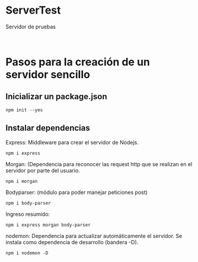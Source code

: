 # ServerTest
Servidor de pruebas

</br>

# Pasos para la creación de un servidor sencillo

## Inicializar un package.json

`npm init --yes`
 
## Instalar dependencias

Express: Middleware para crear el servidor de Nodejs.

`npm i express`

Morgan: (Dependencia para reconocer las request http que se realizan en el servidor por parte del usuario.

`npm i morgan`

Bodyparser: (módulo para poder manejar peticiones post)

`npm i body-parser`

Ingreso resumido:

`npm i express morgan body-parser`

nodemon: Dependencia para actualizar automáticamente el servidor. Se instala como dependencia de desarrollo (bandera -D).

`npm i nodemon -D`